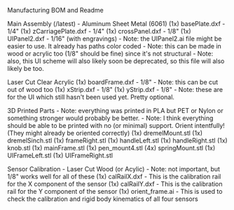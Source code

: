 Manufacturing BOM and Readme

Main Assembly (/latest) - 
Aluminum Sheet Metal (6061)
(1x) basePlate.dxf - 1/4"
(1x) zCarriagePlate.dxf - 1/4"
(1x) crossPanel.dxf - 1/8"
(1x) UIPanel2.dxf - 1/16" (with engravings)
	- Note: the UIPanel2.ai file might be easier to use. It already has paths color coded
	- Note: this can be made in wood or acrylic too (1/8" should be fine) since it's not structural
	- Note: also, this UI scheme will also likely soon be deprecated, so this file will also likely be too.

Laser Cut Clear Acrylic
(1x) boardFrame.dxf - 1/8"
	- Note: this can be cut out of wood too
(1x) xStrip.dxf - 1/8"
(1x) yStrip.dxf - 1/8"
	- Note: these are for the UI which still hasn't been used yet. Pretty optional.

3D Printed Parts
	- Note: everything was printed in PLA but PET or Nylon or something stronger would probably be better.
	- Note: I think everything should be able to be printed with no (or minimal) support. Orient intentfully! (They might already be oriented correctly)
(1x) dremelMount.stl
(1x) dremelSinch.stl
(1x) frameRight.stl
(1x) handleLeft.stl
(1x) handleRight.stl
(1x) knob.stl
(1x) mainFrame.stl
(1x) pen_mount4.stl
(4x) springMount.stl
(1x) UIFrameLeft.stl
(1x) UIFrameRight.stl

Sensor Calibration -
Laser Cut Wood (or Acylic)
	- Note: not important, but 1/8" works well for all of these
(1x) calRailX.dxf
	- This is the calibration rail for the X component of the sensor
(1x) calRailY.dxf
	- This is the calibration rail for the Y component of the sensor
(1x) orient_frame.ai
	- This is used to check the calibration and rigid body kinematics of all four sensors